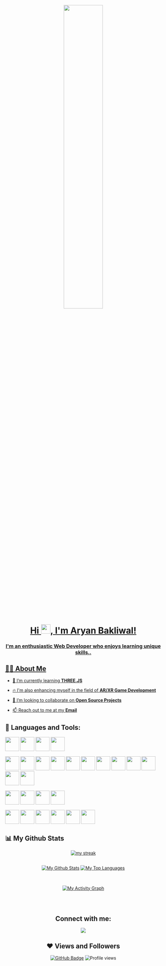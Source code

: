 <a href="#"><p align = "center"><img align = "middle" width="50%" height="auto" src="https://gfycat.com/essentialpowerfulblobfish"></p>

<h1 align="center">Hi <img src="https://raw.githubusercontent.com/MartinHeinz/MartinHeinz/master/wave.gif" width="30px">, I'm Aryan Bakliwal!
<h3 align="center">I'm an enthusiastic Web Developer who enjoys learning unique skills..</h3>

 ## 🙋‍♂️ About Me


- 🌱 I’m currently learning **THREE.JS**
 
- 🔥 I'm also enhancing myself in the field of **AR/XR Game Development**

- 👯 I’m looking to collaborate on **Open Source Projects** 

- 📫 Reach out to me at my **[Email](aryanbakliwal12345@gmail.com)**
 
## 🚀 Languages and Tools:

<p align="left"> 
   <img src="https://img.icons8.com/color/96/000000/c-programming.png" width=45 height=45></img>
   <img src="https://img.icons8.com/color/96/000000/c-plus-plus-logo.png" width=45 height=45></img>
   <img src="https://img.icons8.com/color/48/000000/java-coffee-cup-logo--v1.png" width=45 height=45/>
   <img src="https://img.icons8.com/color/48/000000/arduino.png" width=45 height=45/>
   
   <img src="https://img.icons8.com/color/96/000000/html-5.png" width=45 height=45></img>
   <img src="https://img.icons8.com/color/96/000000/css3.png" width=45 height=45></img>
   <img src="https://img.icons8.com/color/96/000000/bootstrap.png" width=45 height=45></img>
   <img src="https://img.icons8.com/color/96/000000/javascript.png" width=45 height=45></img>
   <img src="https://img.icons8.com/plasticine/100/000000/react.png" width=45 height=45></img>
   <img src="https://img.icons8.com/color/96/000000/nodejs.png" width=45 height=45></img>
   <img src="https://camo.githubusercontent.com/6686b9ef0e21e13c9e7c846340303765c0f36e40a0490bcad453ea9d0d433ea0/68747470733a2f2f7777772e6d656d656e746f746563682e696e2f6173736574732f696d616765732f69636f6e732f657870726573732e706e67" width=45 height=45></img>
   <img src="https://aws1.discourse-cdn.com/standard17/uploads/threejs/optimized/2X/e/e4f86d2200d2d35c30f7b1494e96b9595ebc2751_2_496x500.png" width=45 height=45 />
   <img src="https://img.icons8.com/color/96/000000/mysql-logo.png" width=45 height=45></img>
   <img src="https://img.icons8.com/offices/30/000000/php-logo.png" width=45 height=45/>
   <img src="https://img.icons8.com/color/96/000000/git.png" width=45 height=45></img>
   <img src="https://img.icons8.com/material-outlined/96/ffffff/github.png" width=45 height=45></img>
   
   <img src="https://img.icons8.com/color/96/000000/latex.png" width=45 height=45></img>
   <img src="https://www.vectorlogo.zone/logos/netlify/netlify-icon.svg" width=45 height=45></img>
   <img src="https://img.icons8.com/color/96/000000/ubuntu--v1.png" width=45 height=45></img>
   <img src="https://img.icons8.com/color/96/000000/markdown.png" width=45 height=45></img>

   <img src="https://img.icons8.com/color/48/000000/figma--v1.png" width=45 height=45></img>
   <img src="https://img.icons8.com/color/48/000000/blender-3d.png" width=45 height=45/>
   <img src="https://img.icons8.com/color/48/000000/adobe-illustrator--v1.png" width=45 height=45/>
   <img src="https://img.icons8.com/color/48/000000/adobe-photoshop--v1.png" width=45 height=45/>
   <img src="https://img.icons8.com/color/48/000000/adobe-after-effects--v1.png" width=45 height=45/>
   <img src="https://img.icons8.com/color/48/000000/adobe-premiere-pro--v1.png" width=45 height=45/>
   
   
</p>
 
## 📊 My Github Stats
 
<p align="center">
    <a href="https://github.com/AryanBakliwal/github-readme-streak-stats">
        <img title="🔥 Get streak stats for your profile at git.io/streak-stats" alt="my streak" src="https://github-readme-streak-stats.herokuapp.com/?user=AryanBakliwal&theme=black-ice&hide_border=true&stroke=0000&background=060A0CD0"/>
    </a>
</p>
 
<div align="center">


  <br/>
    <a href="https://github.com/AryanBakliwal/github-readme-stats"><img alt="My Github Stats" src="https://github-readme-stats.vercel.app/api?username=AryanBakliwal&show_icons=true&count_private=true&theme=react&hide_border=true&bg_color=0D1117" /></a>
  <a href="https://github.com/AryanBakliwal/github-readme-stats"><img alt="My Top Languages" src="https://github-readme-stats.vercel.app/api/top-langs/?username=AryanBakliwal&langs_count=8&count_private=true&layout=compact&theme=react&hide_border=true&bg_color=0D1117" /></a>
  <br/>
<!--   <b>Note:</b> Top languages is only a metric of the languages my public code consists of and doesn't reflect experience or skill level. -->


<br/>
<br/>

<a href="https://github.com/AryanBakliwal/github-readme-activity-graph"><img alt="My Activity Graph" src="https://activity-graph.herokuapp.com/graph?username=AryanBakliwal&bg_color=0D1117&color=5BCDEC&line=5BCDEC&point=FFFFFF&hide_border=true" /></a>
 
<br/>
<br/>

## Connect with me:
<p align="left">

<a href = "www.linkedin.com/in/aryan-bakliwal-a6189123b/"><img src="https://img.icons8.com/fluent/48/000000/linkedin.png"/></a>


</p>
 
## ❤ Views and Followers
<a href="https://github.com/sratslla?tab=followers"><img src="https://img.shields.io/github/followers/sratslla?label=Followers&style=social" alt="GitHub Badge"></a>   ![Profile views](https://gpvc.arturio.dev/sratslla)

